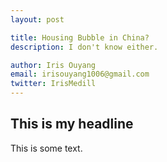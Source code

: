 ```yaml
---
layout: post

title: Housing Bubble in China? 
description: I don't know either.

author: Iris Ouyang
email: irisouyang1006@gmail.com
twitter: IrisMedill
---
```


## This is my headline

This is some text.

<object width="420" height="315"
data="https://www.youtube.com/watch?v=g8_mWWApeB0">
</object>
